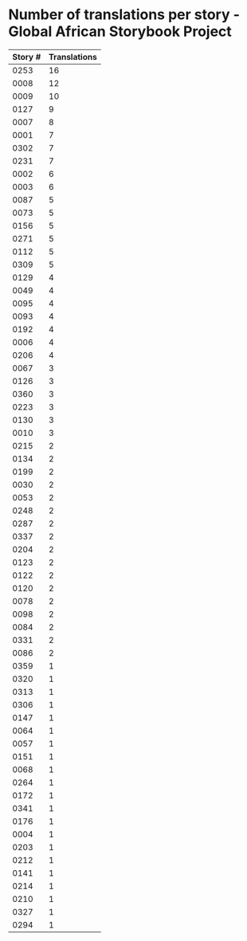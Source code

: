 # Number of translations per story - Global African Storybook Project

Story # | Translations
------- | ------------
0253 | 16
0008 | 12
0009 | 10
0127 | 9
0007 | 8
0001 | 7
0302 | 7
0231 | 7
0002 | 6
0003 | 6
0087 | 5
0073 | 5
0156 | 5
0271 | 5
0112 | 5
0309 | 5
0129 | 4
0049 | 4
0095 | 4
0093 | 4
0192 | 4
0006 | 4
0206 | 4
0067 | 3
0126 | 3
0360 | 3
0223 | 3
0130 | 3
0010 | 3
0215 | 2
0134 | 2
0199 | 2
0030 | 2
0053 | 2
0248 | 2
0287 | 2
0337 | 2
0204 | 2
0123 | 2
0122 | 2
0120 | 2
0078 | 2
0098 | 2
0084 | 2
0331 | 2
0086 | 2
0359 | 1
0320 | 1
0313 | 1
0306 | 1
0147 | 1
0064 | 1
0057 | 1
0151 | 1
0068 | 1
0264 | 1
0172 | 1
0341 | 1
0176 | 1
0004 | 1
0203 | 1
0212 | 1
0141 | 1
0214 | 1
0210 | 1
0327 | 1
0294 | 1
